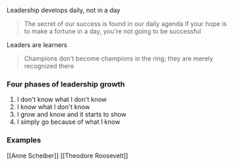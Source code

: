 Leadership develops daily, not in a day

 > The secret of our success is found in our daily agenda
 > If your hope is to make a fortune in a day, you're not going to be successful

Leaders are learners

> Champions don't become champions in the ring; they are merely recognized there


### Four phases of leadership growth
1. I don't know what I don't know
2. I know what I don't know
3. I grow and know and it starts to show
4. I simply go because of what I know
### Examples
[[Anne Scheiber]]
[[Theodore Roosevelt]]